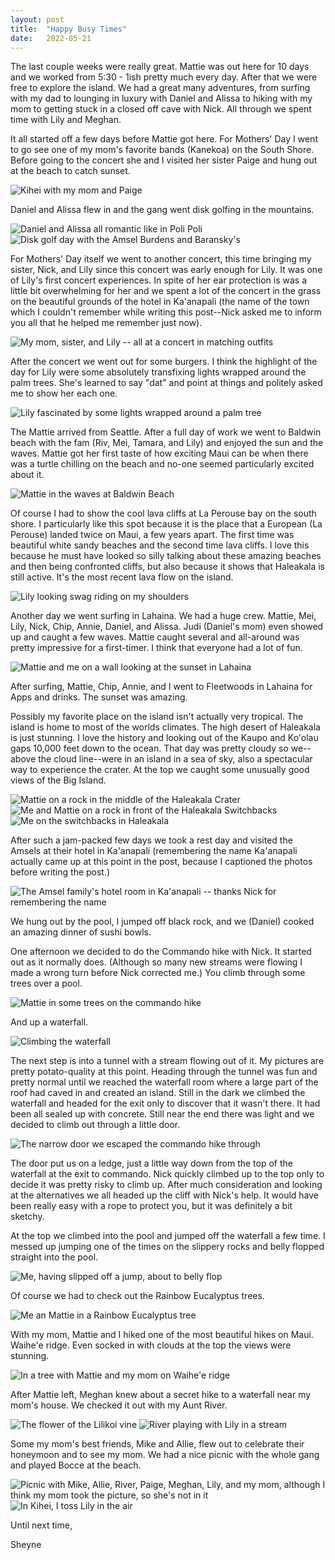 ```yaml
---
layout: post
title:  "Happy Busy Times"
date:   2022-05-21
---
```


The last couple weeks were really great. Mattie was out here for 10 days and we
worked from 5:30 - 1ish pretty much every day. After that we were free to
explore the island. We had a great many adventures, from surfing with my dad to
lounging in luxury with Daniel and Alissa to hiking with my mom to getting stuck
in a closed off cave with Nick. All through we spent time with Lily and Meghan.

It all started off a few days before Mattie got here. For Mothers' Day I went to
go see one of my mom's favorite bands (Kanekoa) on the South Shore. Before going
to the concert she and I visited her sister Paige and hung out at the beach to
catch sunset.

![Kihei with my mom and Paige]({{site.baseurl}}/assets/with-mom-and-paige-kihei.jpeg)

Daniel and Alissa flew in and the gang went disk golfing in the mountains.

![Daniel and Alissa all romantic like in Poli Poli]({{site.baseurl}}/assets/daniel-and-alissa-poli-poli.jpeg)
![Disk golf day with the Amsel Burdens and Baransky's]({{site.baseurl}}/assets/the-full-group-poli-poli.jpeg)

For Mothers' Day itself we went to another concert, this time bringing my
sister, Nick, and Lily since this concert was early enough for Lily. It was one
of Lily's first concert experiences. In spite of her ear protection is was a
little bit overwhelming for her and we spent a lot of the concert in the grass
on the beautiful grounds of the hotel in Ka'anapali (the name of the town which
I couldn't remember while writing this post--Nick asked me to inform you all
that he helped me remember just now).

![My mom, sister, and Lily -- all at a concert in matching outfits]({{site.baseurl}}/assets/3-gens-at-a-concert.jpeg)

After the concert we went out for some burgers. I think the highlight of the day
for Lily were some absolutely transfixing lights wrapped around the palm trees.
She's learned to say "dat" and point at things and politely asked me to show her
each one.

![Lily fascinated by some lights wrapped around a palm tree]({{site.baseurl}}/assets/light-whirls.jpeg)

The Mattie arrived from Seattle. After a full day of work we went to Baldwin
beach with the fam (Riv, Mei, Tamara, and Lily) and enjoyed the sun and the
waves. Mattie got her first taste of how exciting Maui can be when there was a
turtle chilling on the beach and no-one seemed particularly excited about it.

![Mattie in the waves at Baldwin Beach]({{site.baseurl}}/assets/mattie-baldwin-beach.jpeg)

Of course I had to show the cool lava cliffs at La Perouse bay on the south
shore. I particularly like this spot because it is the place that a European (La
Perouse) landed twice on Maui, a few years apart. The first time was beautiful
white sandy beaches and the second time lava cliffs. I love this because he must
have looked so silly talking about these amazing beaches and then being
confronted cliffs, but also because it shows that Haleakala is still active.
It's the most recent lava flow on the island.

![Lily looking swag riding on my shoulders]({{site.baseurl}}/assets/la-perouse-lily.jpeg)

Another day we went surfing in Lahaina. We had a huge crew. Mattie, Mei, Lily,
Nick, Chip, Annie, Daniel, and Alissa. Judi (Daniel's mom) even showed up and
caught a few waves. Mattie caught several and all-around was pretty impressive
for a first-timer. I think that everyone had a lot of fun.

![Mattie and me on a wall looking at the sunset in Lahaina]({{site.baseurl}}/assets/sunset-in-lahaina.jpeg)

After surfing, Mattie, Chip, Annie, and I went to Fleetwoods in Lahaina for Apps
and drinks. The sunset was amazing.

Possibly my favorite place on the island isn't actually very tropical. The
island is home to most of the worlds climates. The high desert of Haleakala is
just stunning. I love the history and looking out of the Kaupo and Ko'olau gaps
10,000 feet down to the ocean. That day was pretty cloudy so we--above the cloud
line--were in an island in a sea of sky, also a spectacular way to experience
the crater. At the top we caught some unusually good views of the Big Island.

![Mattie on a rock in the middle of the Haleakala Crater]({{site.baseurl}}/assets/haleakala-with-mattie.jpeg)
![Me and Mattie on a rock in front of the Haleakala Switchbacks]({{site.baseurl}}/assets/haleakala-with-mattie-switchbacks.jpeg)
![Me on the switchbacks in Haleakala]({{site.baseurl}}/assets/switchbacks-haleakala.jpeg)

After such a jam-packed few days we took a rest day and visited the Amsels at
their hotel in Ka'anapali (remembering the name Ka'anapali actually came up at
this point in the post, because I captioned the photos before writing the post.)

![The Amsel family's hotel room in Ka'anapali -- thanks Nick for remembering the name]({{site.baseurl}}/assets/sushi-bowls-on-the-west-side.jpeg)

We hung out by the pool, I jumped off black rock, and we (Daniel) cooked an
amazing dinner of sushi bowls.

One afternoon we decided to do the Commando hike with Nick. It started out as it
normally does. (Although so many new streams were flowing I made a wrong turn
before Nick corrected me.) You climb through some trees over a pool.

![Mattie in some trees on the commando hike]({{site.baseurl}}/assets/commando-hike.jpeg)

And up a waterfall.

![Climbing the waterfall]({{site.baseurl}}/assets/commando-waterfall.jpeg)

The next step is into a tunnel with a stream flowing out of it. My pictures are
pretty potato-quality at this point. Heading through the tunnel was fun and
pretty normal until we reached the waterfall room where a large part of the roof
had caved in and created an island. Still in the dark we climbed the waterfall
and headed for the exit only to discover that it wasn't there. It had been all
sealed up with concrete. Still near the end there was light and we decided to
climb out through a little door.

![The narrow door we escaped the commando hike through]({{site.baseurl}}/assets/commando-the-emergency-exit.jpeg)

The door put us on a ledge, just a little way down from the top of the waterfall
at the exit to commando. Nick quickly climbed up to the top only to decide it
was pretty risky to climb up. After much consideration and looking at the
alternatives we all headed up the cliff with Nick's help. It would have been
really easy with a rope to protect you, but it was definitely a bit sketchy.

At the top we climbed into the pool and jumped off the waterfall a few time. I
messed up jumping one of the times on the slippery rocks and belly flopped
straight into the pool.

![Me, having slipped off a jump, about to belly flop]({{site.baseurl}}/assets/commando-belly-flop.jpeg)

Of course we had to check out the Rainbow Eucalyptus trees.

![Me an Mattie in a Rainbow Eucalyptus tree]({{site.baseurl}}/assets/rainbow-trees.jpeg)

With my mom, Mattie and I hiked one of the most beautiful hikes on Maui. Waihe'e
ridge. Even socked in with clouds at the top the views were stunning.

![In a tree with Mattie and my mom on Waihe'e ridge]({{site.baseurl}}/assets/waihee-ridge.jpeg)

After Mattie left, Meghan knew about a secret hike to a waterfall near my mom's
house. We checked it out with my Aunt River.

![The flower of the Lilikoi vine]({{site.baseurl}}/assets/lilikoi-flower.jpeg)
![River playing with Lily in a stream]({{site.baseurl}}/assets/river-lily-hike.jpeg)

Some my mom's best friends, Mike and Allie, flew out to celebrate their
honeymoon and to see my mom. We had a nice picnic with the whole gang and played
Bocce at the beach.

![Picnic with Mike, Allie, River, Paige, Meghan, Lily, and my mom, although I think my mom took the picture, so she's not in it]({{site.baseurl}}/assets/kihei-picnic.jpeg)
![In Kihei, I toss Lily in the air]({{site.baseurl}}/assets/baby-toss.jpeg)

Until next time,

Sheyne
